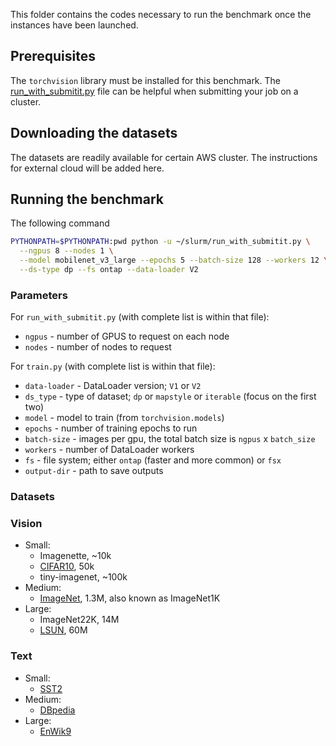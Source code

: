 This folder contains the codes necessary to run the benchmark once the instances have been launched.

## Prerequisites

The `torchvision` library must be installed for this benchmark. The
[run_with_submitit.py](https://gist.github.com/datumbox/f98a0c995fd3078ffa6f1b07e33bfb69) file can be helpful when
submitting your job on a cluster.

## Downloading the datasets

The datasets are readily available for certain AWS cluster. The instructions for external cloud will be added here.

## Running the benchmark

The following command

```sh
PYTHONPATH=$PYTHONPATH:pwd python -u ~/slurm/run_with_submitit.py \
  --ngpus 8 --nodes 1 \
  --model mobilenet_v3_large --epochs 5 --batch-size 128 --workers 12 \
  --ds-type dp --fs ontap --data-loader V2
```

### Parameters

For `run_with_submitit.py` (with complete list is within that file):

- `ngpus` - number of GPUS to request on each node
- `nodes` - number of nodes to request

For `train.py` (with complete list is within that file):

- `data-loader` - DataLoader version; `V1` or `V2`
- `ds_type` - type of dataset; `dp` or `mapstyle` or `iterable` (focus on the first two)
- `model` - model to train (from `torchvision.models`)
- `epochs` - number of training epochs to run
- `batch-size` - images per gpu, the total batch size is `ngpus` x `batch_size`
- `workers` - number of DataLoader workers
- `fs` - file system; either `ontap` (faster and more common) or `fsx`
- `output-dir` - path to save outputs

### Datasets

### Vision

- Small:
  - Imagenette, ~10k
  - [CIFAR10](https://pytorch.org/vision/stable/generated/torchvision.datasets.CIFAR10.html#torchvision.datasets.CIFAR10),
    50k
  - tiny-imagenet, ~100k
- Medium:
  - [ImageNet](https://pytorch.org/vision/stable/generated/torchvision.datasets.ImageNet.html#torchvision.datasets.ImageNet),
    1.3M, also known as ImageNet1K
- Large:
  - ImageNet22K, 14M
  - [LSUN](https://pytorch.org/vision/stable/generated/torchvision.datasets.LSUN.html#torchvision.datasets.LSUN), 60M

### Text

- Small:
  - [SST2](https://pytorch.org/text/stable/datasets.html#sst2)
- Medium:
  - [DBpedia](https://pytorch.org/text/stable/datasets.html#dbpedia)
- Large:
  - [EnWik9](https://pytorch.org/text/stable/datasets.html#enwik9)
